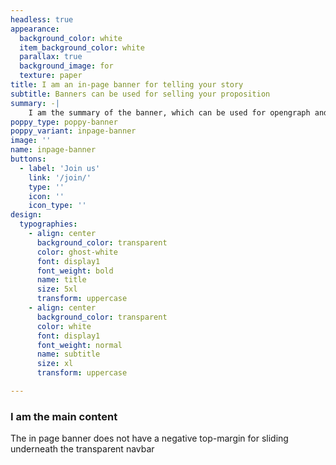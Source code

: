 ```yaml
---
headless: true
appearance:
  background_color: white
  item_background_color: white
  parallax: true
  background_image: for
  texture: paper
title: I am an in-page banner for telling your story
subtitle: Banners can be used for selling your proposition
summary: -|
    I am the summary of the banner, which can be used for opengraph and SEO descriptions
poppy_type: poppy-banner
poppy_variant: inpage-banner
image: ''
name: inpage-banner
buttons:
  - label: 'Join us'
    link: '/join/'
    type: ''
    icon: ''
    icon_type: ''
design:
  typographies:
    - align: center
      background_color: transparent
      color: ghost-white
      font: display1
      font_weight: bold
      name: title
      size: 5xl
      transform: uppercase
    - align: center
      background_color: transparent
      color: white
      font: display1
      font_weight: normal
      name: subtitle
      size: xl
      transform: uppercase

---
```

### I am the main content

The in page banner does not have a negative top-margin for sliding underneath the transparent navbar
